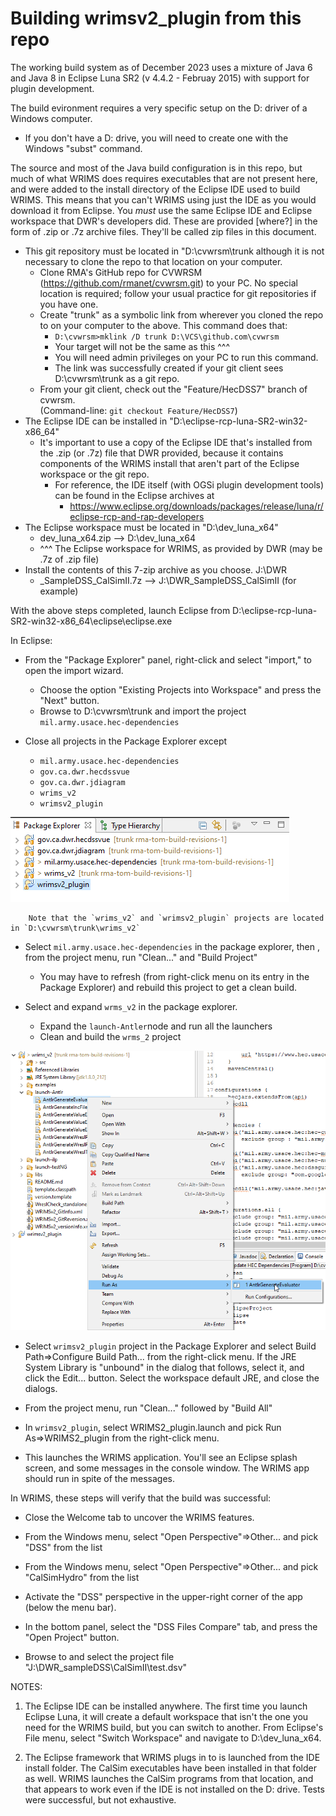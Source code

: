 # Building wrimsv2_plugin from this repo
The working build system as of December 2023 uses a mixture of Java 6 and Java 8 in Eclipse Luna SR2 
(v 4.4.2 - Februay 2015) with support for plugin development. 

The build evironment requires a very specific setup on the D: driver of a Windows computer.
  - If you don't have a D: drive, you will need to create one with the Windows "subst" command.

The source and most of the Java build configuration is in this repo, but much of what WRIMS does requires 
executables that are not present here, and were added to the install directory of the Eclipse IDE 
used to build WRIMS. This means that you can't WRIMS using just the IDE as you would download it from 
Eclipse. You *must* use the same Eclipse IDE and Eclipse workspace that DWR's developers did. These are 
provided [where?] in the form of .zip or .7z archive files. They'll be called zip files in this document.

- This git repository must be located in "D:\cvwrsm\trunk although it is not necessary to clone the repo 
to that location on your computer.
  - Clone RMA's GitHub repo for CVWRSM (https://github.com/rmanet/cvwrsm.git) to your PC. No special location is required; follow your usual practice for git repositories if you have one.
  - Create "trunk" as a symbolic link from wherever you cloned the repo to on your computer to the above. This command does that:
    - `D:\cvwrsm>mklink /D trunk D:\VCS\github.com\cvwrsm`
    - Your target will not be the same as this ^^^
    - You will need admin privileges on your PC to run this command.
    - The link was successfully created if your git client sees D:\cvwrsm\trunk as a git repo.
  - From your git client, check out the "Feature/HecDSS7" branch of cvwrsm.<br>(Command-line: `git checkout Feature/HecDSS7`)
- The Eclipse IDE can be installed in "D:\eclipse-rcp-luna-SR2-win32-x86_64"
  - It's important to use a copy of the Eclipse IDE that's installed from the .zip (or .7z) file that DWR provided, because it contains components of the WRIMS install that aren't part of the Eclipse workspace or the git repo.
    - For reference, the IDE itself (with OGSi plugin development tools) can be found in the Eclipse archives at
      - https://www.eclipse.org/downloads/packages/release/luna/r/eclipse-rcp-and-rap-developers
- The Eclipse workspace must be located in "D:\dev_luna_x64"
  - dev_luna_x64.zip --> D:\dev_luna_x64<br>
  -  ^^^ The Eclipse workspace for WRIMS, as provided by DWR (may be .7z of .zip file)
- Install the contents of this 7-zip archive as you choose. J:\DWR
  - _SampleDSS_CalSimII.7z  --> J:\DWR\_SampleDSS_CalSimII (for example)

With the above steps completed, launch Eclipse from D:\eclipse-rcp-luna-SR2-win32-x86_64\eclipse\eclipse.exe

In Eclipse:
- From the "Package Explorer" panel, right-click and select "import," to open the import wizard.
  - Choose the option "Existing Projects into Workspace" and press the "Next" button.
  - Browse to D:\cvwrsm\trunk and import the project `mil.army.usace.hec-dependencies`

- Close all projects in the Package Explorer except
	- `mil.army.usace.hec-dependencies`
	- `gov.ca.dwr.hecdssvue`
	- `gov.ca.dwr.jdiagram`
	- `wrims_v2`
	- `wrimsv2_plugin`

![](./README_images/proj_list.png)

        Note that the `wrims_v2` and `wrimsv2_plugin` projects are located in `D:\cvwrsm\trunk\wrims_v2`

- Select `mil.army.usace.hec-dependencies` in the package explorer, then , from the project menu, run "Clean..." and "Build Project"
  - You may have to refresh (from right-click menu on its entry in the Package Explorer) and rebuild this project to get a clean build.

- Select and expand `wrms_v2` in the package explorer. 
  - Expand the `launch-Antler`node and run all the launchers
  - Clean and build the `wrms_2` project

![](./README_images/launch_antlr.png)

- Select `wrimsv2_plugin` project in the Package Explorer and select Build Path=>Configure Build Path... from the right-click menu. If the JRE System Library is "unbound" in the dialog that follows, select it, and click the Edit... button. Select the workspace default JRE, and close the dialogs.

- From the project menu, run "Clean..." followed by "Build All"

- In `wrimsv2_plugin`, select WRIMS2_plugin.launch and pick Run As=>WRIMS2_plugin from the right-click menu. 
- This launches the WRIMS application. You'll see an Eclipse splash screen, and some messages in the console window. The WRIMS app should run in spite of the messages.

In WRIMS, these steps will verify that the build was successful:

- Close the Welcome tab to uncover the WRIMS features.

- From the Windows menu, select "Open Perspective"=>Other... and pick "DSS" from the list
- From the Windows menu, select "Open Perspective"=>Other... and pick "CalSimHydro" from the list

- Activate the "DSS" perspective in the upper-right corner of the app (below the menu bar).

- In the bottom panel, select the "DSS Files Compare" tab, and press the "Open Project" button.
- Browse to and select the project file "J:\DWR\_sampleDSS\CalSimII\test.dsv"

NOTES:

1. The Eclipse IDE can be installed anywhere. The first time you launch Eclipse Luna, it will 
create a default workspace that isn't the one you need for the WRIMS build, but you can switch to another. From Eclipse's File menu, select "Switch Workspace" and navigate to D:\dev_luna_x64.

2. The Eclipse framework that WRIMS plugs in to is launched from the IDE install folder. 
The CalSim executables have been installed in that folder as well. WRIMS launches the CalSim 
programs from that location, and that appears to work even if the IDE is not installed on the D: 
drive. Tests were successful, but not exhaustive.
